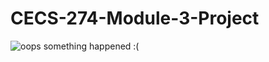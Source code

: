 # CECS-274-Module-3-Project
![oops something happened :(]([image-url](https://github.com/Fuzerius/CECS-274-Project/blob/Module-3-Project/Screenshot%202025-04-18%20123616.png))
